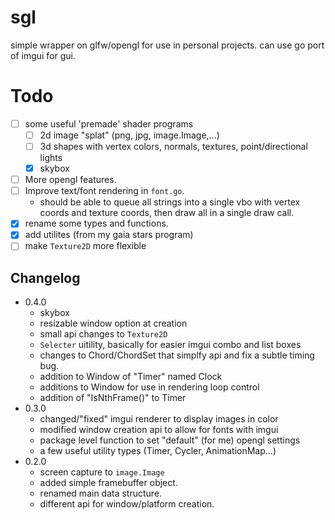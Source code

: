 # sgl
simple wrapper on glfw/opengl for use in personal projects.
can use go port of imgui for gui.

# Todo
- [ ] some useful 'premade' shader programs
    - [ ] 2d image "splat" (png, jpg, image.Image,...)
    - [ ] 3d shapes with vertex colors, normals, textures, point/directional lights
    - [x] skybox
- [ ] More opengl features.
- [ ] Improve text/font rendering in `font.go`.
    - should be able to queue all strings into a single vbo with vertex coords and texture coords, then draw all in a single draw call.
- [x] rename some types and functions.
- [x] add utilites (from my gaia stars program)
- [ ] make `Texture2D` more flexible

## Changelog
- 0.4.0
    - skybox
    - resizable window option at creation
    - small api changes to `Texture2D`
    - `Selecter` uitility, basically for easier imgui combo and list boxes
    - changes to Chord/ChordSet that simplfy api and fix a subtle timing bug.
    - addition to Window of "Timer" named Clock
    - additions to Window for use in rendering loop control
    - addition of "IsNthFrame()" to Timer
- 0.3.0
    - changed/"fixed" imgui renderer to display images in color
    - modified window creation api to allow for fonts with imgui
    - package level function to set "default" (for me) opengl settings
    - a few useful utility types (Timer, Cycler, AnimationMap...)
- 0.2.0
    - screen capture to `image.Image`
    - added simple framebuffer object.
    - renamed main data structure.
    - different api for window/platform creation.